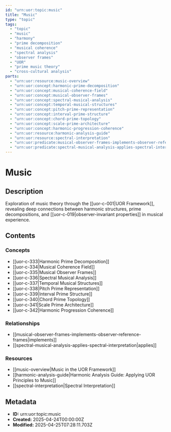 ```yaml
---
id: "urn:uor:topic:music"
title: "Music"
type: "topic"
tags:
  - "topic"
  - "music"
  - "harmony"
  - "prime decomposition"
  - "musical coherence"
  - "spectral analysis"
  - "observer frames"
  - "UOR"
  - "prime music theory"
  - "cross-cultural analysis"
parts:
  - "urn:uor:resource:music-overview"
  - "urn:uor:concept:harmonic-prime-decomposition"
  - "urn:uor:concept:musical-coherence-field"
  - "urn:uor:concept:musical-observer-frames"
  - "urn:uor:concept:spectral-musical-analysis"
  - "urn:uor:concept:temporal-musical-structures"
  - "urn:uor:concept:pitch-prime-representation"
  - "urn:uor:concept:interval-prime-structure"
  - "urn:uor:concept:chord-prime-topology"
  - "urn:uor:concept:scale-prime-architecture"
  - "urn:uor:concept:harmonic-progression-coherence"
  - "urn:uor:resource:harmonic-analysis-guide"
  - "urn:uor:resource:spectral-interpretation"
  - "urn:uor:predicate:musical-observer-frames-implements-observer-reference-frames"
  - "urn:uor:predicate:spectral-musical-analysis-applies-spectral-interpretation"
---
```


# Music

## Description

Exploration of music theory through the [[uor-c-001|UOR Framework]], revealing deep connections between harmonic structures, prime decompositions, and [[uor-c-019|observer-invariant properties]] in musical experience.

## Contents

### Concepts

- [[uor-c-333|Harmonic Prime Decomposition]]
- [[uor-c-334|Musical Coherence Field]]
- [[uor-c-335|Musical Observer Frames]]
- [[uor-c-336|Spectral Musical Analysis]]
- [[uor-c-337|Temporal Musical Structures]]
- [[uor-c-338|Pitch Prime Representation]]
- [[uor-c-339|Interval Prime Structure]]
- [[uor-c-340|Chord Prime Topology]]
- [[uor-c-341|Scale Prime Architecture]]
- [[uor-c-342|Harmonic Progression Coherence]]

### Relationships

- [[musical-observer-frames-implements-observer-reference-frames|implements]]
- [[spectral-musical-analysis-applies-spectral-interpretation|applies]]

### Resources

- [[music-overview|Music in the UOR Framework]]
- [[harmonic-analysis-guide|Harmonic Analysis Guide: Applying UOR Principles to Music]]
- [[spectral-interpretation|Spectral Interpretation]]

## Metadata

- **ID:** urn:uor:topic:music
- **Created:** 2025-04-24T00:00:00Z
- **Modified:** 2025-04-25T07:28:11.703Z
